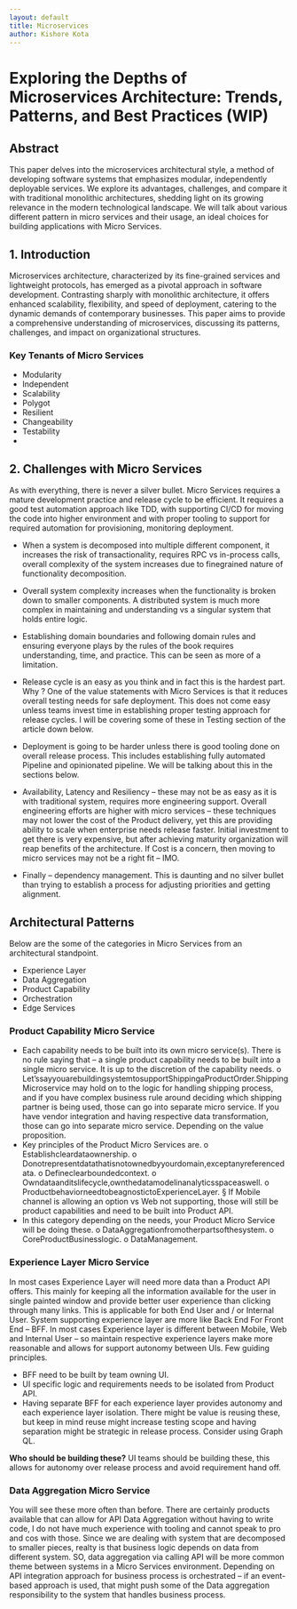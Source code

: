 ```yaml
---
layout: default
title: Microservices
author: Kishore Kota
---
```


# Exploring the Depths of Microservices Architecture: Trends, Patterns, and Best Practices (WIP)

## Abstract
This paper delves into the microservices architectural style, a method of developing software systems that emphasizes modular, independently deployable services. We explore its advantages, challenges, and compare it with traditional monolithic architectures, shedding light on its growing relevance in the modern technological landscape. We will talk about various different pattern in micro services and their usage, an ideal choices for building applications with Micro Services.

## 1. Introduction
Microservices architecture, characterized by its fine-grained services and lightweight protocols, has emerged as a pivotal approach in software development. Contrasting sharply with monolithic architecture, it offers enhanced scalability, flexibility, and speed of deployment, catering to the dynamic demands of contemporary businesses. This paper aims to provide a comprehensive understanding of microservices, discussing its patterns, challenges, and impact on organizational structures.


### Key Tenants of Micro Services

- Modularity
- Independent
- Scalability
- Polygot 
- Resilient
- Changeability
- Testability
- 

## 2. Challenges with Micro Services

As with everything, there is never a silver bullet. Micro Services requires a mature development practice and release cycle to be efficient. It requires a good test automation approach like TDD, with supporting CI/CD for moving the code into higher environment and with proper tooling to support for required automation for provisioning, monitoring deployment. 

- When a system is decomposed into multiple different component, it increases the risk of transactionality, requires RPC vs in-process calls, overall complexity of the system increases due to finegrained nature of functionality decomposition.

- Overall system complexity increases when the functionality is broken down to smaller components. A distributed system is much more complex in maintaining and understanding vs a singular system that holds entire logic.

- Establishing domain boundaries and following domain rules and ensuring everyone plays by the rules of the book requires understanding, time, and practice. This can be seen as more of a limitation.

- Release cycle is an easy as you think and in fact this is the hardest part. Why ? One of the value statements with Micro Services is that it reduces overall testing needs for safe deployment. This does not come easy unless teams invest time in establishing proper testing approach for release cycles. I will be covering some of these in Testing section of the article down below.

- Deployment is going to be harder unless there is good tooling done on overall release process. This includes establishing fully automated Pipeline and opinionated pipeline. We will be talking about this in the sections below.

- Availability, Latency and Resiliency – these may not be as easy as it is with traditional system, requires more engineering support. Overall engineering efforts are higher with micro services – these techniques may not lower the cost of the Product delivery, yet this are providing ability to scale when enterprise needs release faster. Initial investment to get there is very expensive, but after achieving maturity organization will reap benefits of the architecture. If Cost is a concern, then moving to micro services may not be a right fit – IMO.

- Finally – dependency management. This is daunting and no silver bullet than trying to establish a process for adjusting priorities and getting alignment.


## Architectural Patterns


Below are the some of the categories in Micro Services from an architectural standpoint. 
- Experience Layer
- Data Aggregation
- Product Capability
- Orchestration 
- Edge Services

### Product Capability Micro Service
- Each capability needs to be built into its own micro service(s). There is no rule saying that – a single product capability needs to be built into a single micro service. It is up to the discretion of the capability needs.
o Let’ssayyouarebuildingsystemtosupportShippingaProductOrder.Shipping Microservice may hold on to the logic for handling shipping process, and if you have complex business rule around deciding which shipping partner is being used, those can go into separate micro service. If you have vendor integration and having respective data transformation, those can go into separate micro service. Depending on the value proposition.
- Key principles of the Product Micro Services are.
o Establishcleardataownership.
o Donotrepresentdatathatisnotownedbyyourdomain,exceptanyreferencedata. o Defineclearboundedcontext.
o Owndataanditslifecycle,ownthedatamodelinanalyticsspaceaswell.
o ProductbehaviorneedtobeagnostictoExperienceLayer.
§ If Mobile channel is allowing an option vs Web not supporting, those will still be product capabilities and need to be built into Product API.
- In this category depending on the needs, your Product Micro Service will be doing these. o DataAggregationfromotherpartsofthesystem.
o CoreProductBusinesslogic.
o DataManagement.


### Experience Layer Micro Service
In most cases Experience Layer will need more data than a Product API offers. This mainly for keeping all the information available for the user in single painted window and provide better user experience than clicking through many links. This is applicable for both End User and / or Internal User.
System supporting experience layer are more like Back End For Front End – BFF. In most cases Experience layer is different between Mobile, Web and Internal User – so maintain respective experience layers make more reasonable and allows for support autonomy between UIs.
Few guiding principles.
- BFF need to be built by team owning UI.
- UI specific logic and requirements needs to be isolated from Product API.
- Having separate BFF for each experience layer provides autonomy and each experience layer
isolation. There might be value is reusing these, but keep in mind reuse might increase testing scope and having separation might be strategic in release process.
Consider using Graph QL.

**Who should be building these?** UI teams should be building these, this allows for autonomy over release process and avoid requirement hand off.

### Data Aggregation Micro Service
You will see these more often than before. There are certainly products available that can allow for API Data Aggregation without having to write code, I do not have much experience with tooling and cannot speak to pro and cos with those. Since we are dealing with system that are decomposed to smaller pieces, realty is that business logic depends on data from different system. SO, data aggregation via calling API will be more common theme between systems in a Micro Services environment. Depending on API integration approach for business process is orchestrated – if an event-based approach is used, that might push some of the Data aggregation responsibility to the system that handles business process.